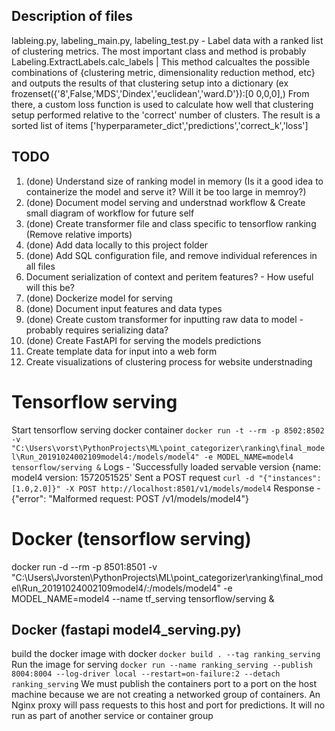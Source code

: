 ## Description of files
lableing.py, labeling_main.py, labeling_test.py - Label data with a ranked list of clustering metrics.
The most important class and method is probably Labeling.ExtractLabels.calc_labels | This method calcualtes the possible combinations of {clustering metric, dimensionality reduction method, etc} and outputs the results of that clustering setup into a dictionary (ex frozenset({'8',False,'MDS','Dindex','euclidean','ward.D'}):[0 0,0,0],)
From there, a custom loss function is used to calculate how well that clustering setup performed relative to the 'correct' number of clusters. The result is a sorted list of items ['hyperparameter_dict','predictions','correct_k','loss']

## TODO
1. (done) Understand size of ranking model in memory (Is it a good idea to containerize the model and serve it? Will it be too large in  memroy?)
2. (done) Document model serving and understnad workflow & Create small diagram of workflow for future self
3. (done) Create transformer file and class specific to tensorflow ranking (Remove relative imports)
4. (done) Add data locally to this project folder
4. (done) Add SQL configuration file, and remove individual references in all files
4. Document serialization of context and peritem features? - How useful will this be?
5. (done) Dockerize model for serving
6. (done) Document input features and data types
7. (done) Create custom transformer for inputting raw data to model - probably requires serializing data?
8. (done) Create FastAPI for serving the models predictions
9. Create template data for input into a web form
10. Create visualizations of clustering process for website understnading

# Tensorflow serving
Start tensorflow serving docker container `docker run -t --rm -p 8502:8502 -v "C:\Users\vorst\PythonProjects\ML\point_categorizer\ranking\final_model\Run_20191024002109model4:/models/model4" -e MODEL_NAME=model4 tensorflow/serving &`
Logs - 'Successfully loaded servable version {name: model4 version: 1572051525'
Sent a POST request `curl -d "{"instances":[1.0,2.0]}" -X POST http://localhost:8501/v1/models/model4`
Response - {"error": "Malformed request: POST /v1/models/model4"}

# Docker (tensorflow serving)
docker run -d --rm -p 8501:8501 -v "C:\Users\Jvorsten\PythonProjects\ML\point_categorizer\ranking\final_model\Run_20191024002109model4/:/models/model4" -e MODEL_NAME=model4 --name tf_serving tensorflow/serving &

## Docker (fastapi model4_serving.py)
build the docker image with docker `docker build . --tag ranking_serving`
Run the image for serving `docker run --name ranking_serving --publish 8004:8004 --log-driver local --restart=on-failure:2 --detach ranking_serving`
We must publish the containers port to a port on the host machine because we are not creating a networked group of containers. An Nginx proxy will pass requests to this host and port for predictions. It will no run as part of another service or container group